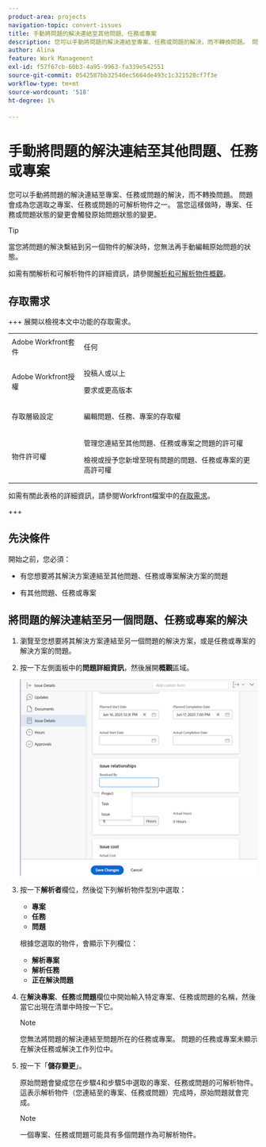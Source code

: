 ```yaml
---
product-area: projects
navigation-topic: convert-issues
title: 手動將問題的解決連結至其他問題、任務或專案
description: 您可以手動將問題的解決連結至專案、任務或問題的解決，而不轉換問題。 問題會成為您選取之專案、任務或問題的可解析物件之一。 當您這樣做時，專案、任務或問題狀態的變更會觸發原始問題狀態的變更。
author: Alina
feature: Work Management
exl-id: f57f67cb-60b3-4a95-9963-fa339e542551
source-git-commit: 0542587bb3254dec5664de493c1c321528cf7f3e
workflow-type: tm+mt
source-wordcount: '518'
ht-degree: 1%

---
```


# 手動將問題的解決連結至其他問題、任務或專案

<!--Audited: 08/2025-->

您可以手動將問題的解決連結至專案、任務或問題的解決，而不轉換問題。 問題會成為您選取之專案、任務或問題的可解析物件之一。 當您這樣做時，專案、任務或問題狀態的變更會觸發原始問題狀態的變更。

>[!TIP]
>
>當您將問題的解決繫結到另一個物件的解決時，您無法再手動編輯原始問題的狀態。

如需有關解析和可解析物件的詳細資訊，請參閱[解析和可解析物件概觀](../../../manage-work/issues/convert-issues/resolving-and-resolvable-objects.md)。

## 存取需求

+++ 展開以檢視本文中功能的存取需求。

<table style="table-layout:auto"> 
 <col> 
 <col> 
 <tbody> 
  <tr> 
   <td role="rowheader">Adobe Workfront套件</td> 
   <td> <p>任何</p> </td> 
  </tr> 
  <tr> 
   <td role="rowheader">Adobe Workfront授權</td> 
   <td><p>投稿人或以上</p> 
   <p>要求或更高版本</p> </td> 
  </tr> 
  <tr> 
   <td role="rowheader">存取層級設定</td> 
   <td> <p>編輯問題、任務、專案的存取權</p> </td> 
  </tr> 
  <tr> 
   <td role="rowheader">物件許可權</td> 
   <td> <p>管理您連結至其他問題、任務或專案之問題的許可權</p> <p>檢視或授予您新增至現有問題的問題、任務或專案的更高許可權</p>  </td> 
  </tr> 
 </tbody> 
</table>

如需有關此表格的詳細資訊，請參閱Workfront檔案中的[存取需求](/help/quicksilver/administration-and-setup/add-users/access-levels-and-object-permissions/access-level-requirements-in-documentation.md)。

+++

<!--Old:

<table style="table-layout:auto"> 
 <col> 
 <col> 
 <tbody> 
  <tr> 
   <td role="rowheader">Adobe Workfront plan*</td> 
   <td> <p>Any </p> </td> 
  </tr> 
  <tr> 
   <td role="rowheader">Adobe Workfront license*</td> 
   <td> <p>Request or higher</p> </td> 
  </tr> 
  <tr> 
   <td role="rowheader">Access level configurations*</td> 
   <td> <p>Edit access to Issues,&nbsp;Tasks, Projects</p> <p>Note: If you still don't have access, ask your Workfront administrator if they set additional restrictions in your access level. For information on how a Workfront administrator can modify your access level, see <a href="../../../administration-and-setup/add-users/configure-and-grant-access/create-modify-access-levels.md" class="MCXref xref">Create or modify custom access levels</a>.</p> </td> 
  </tr> 
  <tr> 
   <td role="rowheader">Object permissions</td> 
   <td> <p>Manage permissions to the issue you link to another issue, task, or project</p> <p>View or higher permissions to the issue, task, or project you add to the existing issue</p> <p>For information on requesting additional access, see <a href="../../../workfront-basics/grant-and-request-access-to-objects/request-access.md" class="MCXref xref">Request access to objects </a>.</p> </td> 
  </tr> 
 </tbody> 
</table>-->

## 先決條件

開始之前，您必須：

* 有您想要將其解決方案連結至其他問題、任務或專案解決方案的問題

* 有其他問題、任務或專案

## 將問題的解決連結至另一個問題、任務或專案的解決

1. 瀏覽至您想要將其解決方案連結至另一個問題的解決方案，或是任務或專案的解決方案的問題。
1. 按一下左側面板中的&#x200B;**問題詳細資訊**，然後展開&#x200B;**概觀**&#x200B;區域。

   ![問題詳細資訊圖示](assets/qs-issue-details-icon-expanded-with-overview-section-350x462.png)

1. 按一下&#x200B;**解析者**&#x200B;欄位，然後從下列解析物件型別中選取：

   * **專案**
   * **任務**
   * **問題**

   根據您選取的物件，會顯示下列欄位：

   * **解析專案**
   * **解析任務**
   * **正在解決問題**

1. 在&#x200B;**解決專案**、**任務**&#x200B;或&#x200B;**問題**&#x200B;欄位中開始輸入特定專案、任務或問題的名稱，然後當它出現在清單中時按一下它。

   >[!NOTE]
   >
   >您無法將問題的解決連結至問題所在的任務或專案。 問題的任務或專案未顯示在解決任務或解決工作列位中。


1. 按一下「**儲存變更**」。

   原始問題會變成您在步驟4和步驟5中選取的專案、任務或問題的可解析物件。 這表示解析物件（您連結至的專案、任務或問題）完成時，原始問題就會完成。

   >[!NOTE]
   >
   >一個專案、任務或問題可能具有多個問題作為可解析物件。
